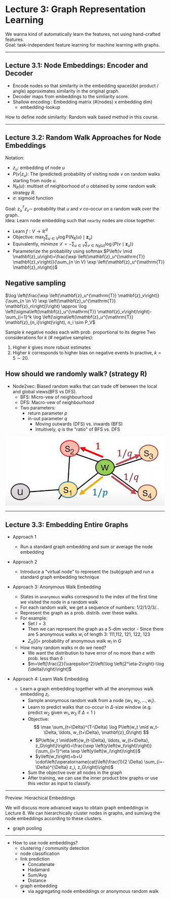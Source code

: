 # Lecture 3: Graph Representation Learning
We wanna kind of automatically learn the features, not using hand-crafted features.  
Goal: task-independent feature learning for machine learning with graphs.

---
## Lecture 3.1: Node Embeddings: Encoder and Decoder
* Encode nodes so that similarity in the embedding space(dot product / angle) approximates similarity in the original graph.  
* Decoder maps from embeddings to the simliarity score.
* Shallow encoding : Embedding matrix (#(nodes) x embedding dim)
    * embedding-lookup

How to define node similarity: Random walk based method in this course.



---
## Lecture 3.2: Random Walk Approaches for Node Embeddings
Notation:
* $z_u$: embedding of node $u$
* $P(v|z_u)$: The (predicted) probability of visiting node $v$ on random walks starting from node $u$.
* $N_R(u)$: multiset of neighborhood of $u$ obtained by some random walk strategy $R$.
* $\sigma$: sigmoid function

Goal: $z_u^T z_v\sim$ probability that $u$ and $v$ co-occur on a random walk over the graph.  
Idea: Learn node embedding such that `nearby` nodes are close together.

* Learn $f:V\rightarrow \mathbb{R}^d$  
* Objective: $\max _f \sum_{u \in V} \log \mathrm{P}\left(N_{\mathrm{R}}(u) \mid \mathbf{z}_u\right)$ 
* Equivalently, minimze $\mathcal{L}=-\sum_{u \in V} \sum_{v \in N_R(u)}\log \left(P\left(v \mid \mathbf{z}_u\right)\right)$
* Parameterize the probability using softmax $P\left(v \mid \mathbf{z}_u\right)=\frac{\exp \left(\mathbf{z}_u^{\mathrm{T}} \mathbf{z}_v\right)}{\sum_{n \in V} \exp \left(\mathbf{z}_u^{\mathrm{T}} \mathbf{z}_n\right)}$

## Negative sampling
$\log \left(\frac{\exp \left(\mathbf{z}_u^{\mathrm{T}} \mathbf{z}_v\right)}{\sum_{n \in V} \exp \left(\mathbf{z}_u^{\mathrm{T}} \mathbf{z}_n\right)}\right) \approx \log \left(\sigma\left(\mathbf{z}_u^{\mathrm{T}} \mathbf{z}_v\right)\right)-\sum_{i=1}^k \log \left(\sigma\left(\mathbf{z}_u^{\mathrm{T}} \mathbf{z}_{n_i}\right)\right), n_i \sim P_V$

Sample $k$ negative nodes each with prob. proportional to its degree
Two considerations for $k$ (\# negative samples):
1. Higher $k$ gives more robust estimates
2. Higher $k$ corresponds to higher bias on negative events
In practive, $k=5\sim 20$.

## How should we randomly walk? (strategy R)
* Node2vec: Biased random walks that can trade off between the local and global views(BFS vs DFS).
    * BFS: Micro-vew of neighbourhood
    * DFS: Macro-vew of neighbourhood
    * Two parameters:
        * return parameter $p$
        * in-out parameter $q$
            * Moving outwards (DFS) vs. inwards (BFS)
            * Intuitively, $q$ is the "ratio" of BFS vs. DFS

![image](src/cs224w_3.png)

---
## Lecture 3.3: Embedding Entire Graphs
* Approach 1
    * Run a standard graph embedding and sum or average the node embedding
* Approach 2
    * Introduce a "virtual node" to represent the (sub)graph and run a standard graph embedding technique
* Approach 3: Anonymous Walk Embedding
    * States in `anonymous` walks correspond to the index of the first time we visited the node in a random walk
    * For each random walk, we get a sequence of numbers: 1/2/1/2/3/..
    * Represent the graph as a prob. distrib. over these walks.
    * For example:
        * Set $l=3$
        * Then we can represent the graph as a 5-dim vector - Since there are 5 anonymous walks $w_i$ of length 3: 111,112, 121, 122, 123
        * $Z_G[i]=$ probability of anonymous walk $w_i$ in $G$
    * How many random walks $m$ do we need?
        * We want the distribution to have error of no more than $\varepsilon$ with prob. less than $\delta$ :
        * $m=\left[\frac{2}{\varepsilon^2}\left(\log \left(2^\eta-2\right)-\log (\delta)\right)\right]$

* Approach 4: Learn Walk Embedding
    * Learn a graph embedding together with all the anonymous walk embedding $z_i$.
        * Sample anonymous random walk from a node $\{w_1, w_2, \dots, w_i\}$.
        * Learn to predict walks that co-occur in $\Delta$-size window (e.g. predict $w_2$ given $w_1, w_3$ if $\Delta=1$ ) 
        * Objective:
            $$
            \max \sum_{t=\Delta}^{T-\Delta} \log P\left(w_t \mid w_t-\Delta, \ldots, w_{t+\Delta}, \mathbf{z}_G\right)
            $$
            * $P\left(w_t \mid\left\{w_{t-\Delta}, \ldots, w_{t+\Delta}, z_G\right\}\right)=\frac{\exp \left(y\left(w_t\right)\right)}{\sum_{i=1}^\eta \exp \left(y\left(w_i\right)\right)}$
            * $y\left(w_t\right)=b+U \cdot\left(\operatorname{cat}\left(\frac{1}{2 \Delta} \sum_{i=-\Delta}^{\Delta} z_i, z_G\right)\right)$
        * Sum the objective over all nodes in the graph
        * After training, we can use the inner product btw graphs or use this vector as input to classify.

---
Preview: Hierachical Embeddings  

We will discuss more advanced ways to obtain graph embeddings in Lecture 8.
We can hierarchically cluster nodes in graphs, and sum/avg the node embeddings according to these clusters.
* graph pooling
---
* How to use node embeddings?
    * clustering / community detection
    * node classification
    * link prediction
        * Concatenate
        * Hadamard
        * Sum/Avg
        * Distance
    * graph embedding
        * via aggregating node embeddings or anonymous random walk